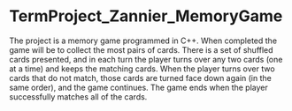 # TermProject_Zannier_MemoryGame

The project is a memory game programmed in C++. When completed the game will be to collect the most pairs of cards. There is a set of shuffled cards presented, and in each turn the player turns over any two cards (one at a time) and keeps the matching cards. When the player turns over two cards that do not match, those cards are turned face down again (in the same order), and the game continues. The game ends when the player successfully matches all of the cards.
